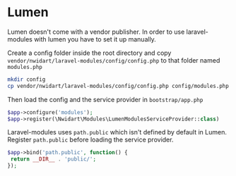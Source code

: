 # Lumen

Lumen doesn't come with a vendor publisher. In order to use laravel-modules with lumen you have to set it up manually.

Create a config folder inside the root directory and copy `vendor/nwidart/laravel-modules/config/config.php` to that folder named `modules.php`

```bash
mkdir config
cp vendor/nwidart/laravel-modules/config/config.php config/modules.php
```

Then load the config and the service provider in `bootstrap/app.php`

```php
$app->configure('modules');
$app->register(\Nwidart\Modules\LumenModulesServiceProvider::class)
```

Laravel-modules uses `path.public` which isn't defined by default in Lumen.
Register `path.public` before loading the service provider.

```php
$app->bind('path.public', function() {
 return __DIR__ . 'public/';
});
```
